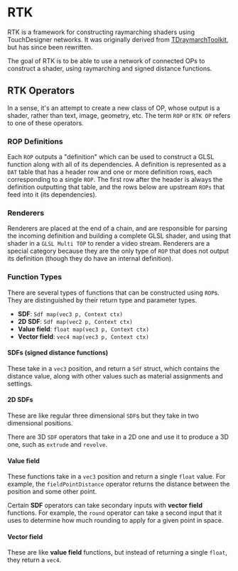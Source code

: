 
# RTK
RTK is a framework for constructing raymarching shaders using TouchDesigner networks.
It was originally derived from [TDraymarchToolkit](https://github.com/hrtlacek/TDraymarchToolkit), but has since been rewritten.

The goal of RTK is to be able to use a network of connected OPs to construct a shader, using raymarching and signed distance functions.

## RTK Operators
In a sense, it's an attempt to create a new class of OP, whose output is a shader, rather than text, image, geometry, etc.
The term `ROP` or `RTK OP` refers to one of these operators.

### ROP Definitions
Each `ROP` outputs a "definition" which can be used to construct a GLSL function along with all of its dependencies.
A definition is represented as a `DAT` table that has a header row and one or more definition rows, each corresponding to a single `ROP`. The first row after the header is always the definition outputting that table, and the rows below are upstream `ROPs` that feed into it (its dependencies).

### Renderers

Renderers are placed at the end of a chain, and are responsible for parsing the incoming definition and building a complete GLSL shader, and using that shader in a `GLSL Multi TOP` to render a video stream. Renderers are a special category because they are the only type of `ROP` that does not output its definition (though they do have an internal definition).

### Function Types

There are several types of functions that can be constructed using `ROP`s. They are distinguished by their return type and parameter types.

* **SDF**: `Sdf map(vec3 p, Context ctx)`
* **2D SDF**: `Sdf map(vec2 p, Context ctx)`
* **Value field**: `float map(vec3 p, Context ctx)`
* **Vector field**: `vec4 map(vec3 p, Context ctx)`

####  SDFs (signed distance functions) 

These take in a `vec3` position, and return a `Sdf` struct, which contains the distance value, along with other values such as material assignments and settings.

#### 2D SDFs

These are like regular three dimensional `SDF`s but they take in two dimensional positions.

There are 3D `SDF` operators that take in a 2D one and use it to produce a 3D one, such as `extrude` and `revolve`.

#### Value field

These functions take in a `vec3` position and return a single `float` value. For example, the `fieldPointDistance` operator returns the distance between the position and some other point.

Certain **SDF** operators can take secondary inputs with **vector field** functions. For example, the `round` operator can take a second input that it uses to determine how much rounding to apply for a given point in space.

#### Vector field

These are like **value field** functions, but instead of returning a single `float`, they return a `vec4`.
